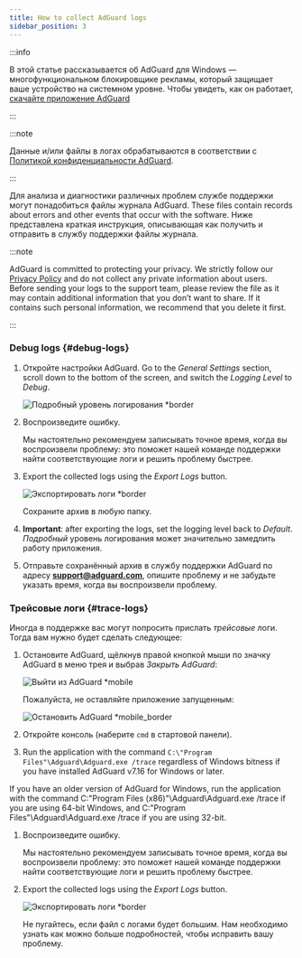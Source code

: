 ```yaml
---
title: How to collect AdGuard logs
sidebar_position: 3
---
```


:::info

В этой статье рассказывается об AdGuard для Windows — многофункциональном блокировщике рекламы, который защищает ваше устройство на системном уровне. Чтобы увидеть, как он работает, [скачайте приложение AdGuard](https://agrd.io/download-kb-adblock)

:::

:::note

Данные и/или файлы в логах обрабатываются в соответствии с [Политикой конфиденциальности AdGuard](https://adguard.com/en/privacy.html).

:::

Для анализа и диагностики различных проблем службе поддержки могут понадобиться файлы журнала AdGuard. These files contain records about errors and other events that occur with the software. Ниже представлена краткая инструкция, описывающая как получить и отправить в службу поддержки файлы журнала.

:::note

AdGuard is committed to protecting your privacy. We strictly follow our [Privacy Policy](https://adguard.com/privacy/windows.html) and do not collect any private information about users. Before sending your logs to the support team, please review the file as it may contain additional information that you don’t want to share. If it contains such personal information, we recommend that you delete it first.

:::

### Debug logs {#debug-logs}

1. Откройте настройки AdGuard. Go to the *General Settings* section, scroll down to the bottom of the screen, and switch the *Logging Level* to *Debug*.

    ![Подробный уровень логирования *border](https://cdn.adtidy.org/content/kb/ad_blocker/windows/solving-problems/adg-logs-1.png)

1. Воспроизведите ошибку.

    Мы настоятельно рекомендуем записывать точное время, когда вы воспроизвели проблему: это поможет нашей команде поддержки найти соответствующие логи и решить проблему быстрее.

1. Export the collected logs using the *Export Logs* button.

    ![Экспортировать логи *border](https://cdn.adtidy.org/content/kb/ad_blocker/windows/solving-problems/adg-logs-2.png)

    Сохраните архив в любую папку.

1. **Important**: after exporting the logs, set the logging level back to *Default*. *Подробный* уровень логирования может значительно замедлить работу приложения.

1. Отправьте сохранённый архив в службу поддержки AdGuard по адресу **support@adguard.com**, опишите проблему и не забудьте указать время, когда вы воспроизвели проблему.

### Трейсовые логи {#trace-logs}

Иногда в поддержке вас могут попросить прислать *трейсовые* логи. Тогда вам нужно будет сделать следующее:

1. Остановите AdGuard, щёлкнув правой кнопкой мыши по значку AdGuard в меню трея и выбрав *Закрыть AdGuard*:

    ![Выйти из AdGuard *mobile](https://cdn.adtidy.org/content/kb/ad_blocker/windows/solving-problems/adg-logs-3.png)

    Пожалуйста, не оставляйте приложение запущенным:

    ![Остановить AdGuard *mobile_border](https://cdn.adtidy.org/public/Adguard/kb/newscreenshots/En/eng_logs_4.png)

1. Откройте консоль (наберите `cmd` в стартовой панели).

1. Run the application with the command `C:\"Program Files"\Adguard\Adguard.exe /trace` regardless of Windows bitness if you have installed AdGuard v7.16 for Windows or later.

If you have an older version of AdGuard for Windows, run the application with the command C:\"Program Files (x86)"\Adguard\Adguard.exe /trace if you are using 64-bit Windows, and C:\"Program Files"\Adguard\Adguard.exe /trace if you are using 32-bit.

1. Воспроизведите ошибку.

    Мы настоятельно рекомендуем записывать точное время, когда вы воспроизвели проблему: это поможет нашей команде поддержки найти соответствующие логи и решить проблему быстрее.

1. Export the collected logs using the *Export Logs* button.

    ![Экспортировать логи *border](https://cdn.adtidy.org/content/kb/ad_blocker/windows/solving-problems/adg-logs-2.png)

    Не пугайтесь, если файл с логами будет большим. Нам необходимо узнать как можно больше подробностей, чтобы исправить вашу проблему.
